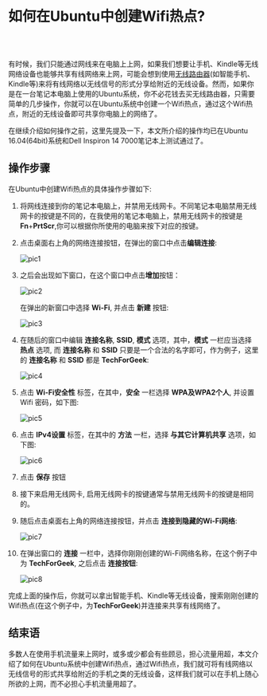 # 如何在Ubuntu中创建Wifi热点?    
<!--
2017-01-22
--><br /><br />

有时候，我们只能通过网线来在电脑上上网，如果我们想要让手机、Kindle等无线网络设备也能够共享有线网络来上网，可能会想到使用[无线路由器](http://baike.baidu.com/link?url=eusfnPd7z8OvDaSIgVNNdXhk2WlBAjPR3bLSQCXl1HB3i0NJXIZ12x6Uwoa_e2aRmqwSuIbfxcyJKPROXk5MFqBN7WgSBkClgHn9_qU1wd1dG4y3Qu2fMxiYJqfkZwOvqsSOLQVPUFieCTle_NqHzK)(如智能手机、Kindle等)来将有线网络以无线信号的形式分享给附近的无线设备。然而，如果你是在一台笔记本电脑上使用的Ubuntu系统，你不必花钱去买无线路由器，只需要简单的几步操作，你就可以在Ubuntu系统中创建一个Wifi热点，通过这个Wifi热点，附近的无线设备即可共享你电脑上的网络了。     

在继续介绍如何操作之前，这里先提及一下，本文所介绍的操作均已在Ubuntu 16.04(64bit)系统和Dell Inspiron 14 7000笔记本上测试通过了。  

## 操作步骤

在Ubuntu中创建Wifi热点的具体操作步骤如下:           

1. 将网线连接到你的笔记本电脑上，并禁用无线网卡。不同笔记本电脑禁用无线网卡的按键是不同的，在我使用的笔记本电脑上，禁用无线网卡的按键是 **Fn**+**PrtScr**,你可以根据你所使用的电脑来按下对应的按键。
2. 点击桌面右上角的网络连接按钮，在弹出的窗口中点击**编辑连接**:   

   ![pic1](https://c1.staticflickr.com/1/587/32308262502_a019be64dd_z.jpg)

3. 之后会出现如下窗口，在这个窗口中点击**增加**按钮： 
 
   ![pic2](https://c1.staticflickr.com/1/721/32308262002_5ceed2f23c.jpg)

    在弹出的新窗口中选择 **Wi-Fi**, 并点击 **新建** 按钮: 

   ![pic3](https://c1.staticflickr.com/1/494/32308261782_562c919532_z.jpg)

4. 在随后的窗口中编辑 **连接名称**, **SSID**, **模式** 选项，其中，**模式** 一栏应当选择 **热点** 选项, 而 **连接名称** 和 **SSID** 只要是一个合法的名字即可，作为例子，这里的 **连接名称** 和 **SSID** 都是 **TechForGeek**:   

   ![pic4](https://c1.staticflickr.com/1/427/32308261692_e26fa2af33_z.jpg)

5. 点击 **Wi-Fi安全性** 标签，在其中，**安全** 一栏选择 **WPA及WPA2个人**, 并设置 Wifi 密码，如下图:  

   ![pic5](https://c1.staticflickr.com/1/594/32419513666_20c7099030_z.jpg)

6. 点击 **IPv4设置** 标签，在其中的 **方法** 一栏，选择 **与其它计算机共享** 选项，如下图:
   
   ![pic6](https://c1.staticflickr.com/1/558/32308261462_89b6f1433b_z.jpg)

7. 点击 **保存** 按钮     
8. 接下来启用无线网卡, 启用无线网卡的按键通常与禁用无线网卡的按键是相同的。
9. 随后点击桌面右上角的网络连接按钮，并点击 **连接到隐藏的Wi-Fi网络**:  

   ![pic7](https://c1.staticflickr.com/1/507/32338202171_0ab9f68aa8_z.jpg)

10. 在弹出窗口的 **连接** 一栏中，选择你刚刚创建的Wi-Fi网络名称，在这个例子中为 **TechForGeek**, 之后点击 **连接按钮**:

    ![pic8](https://c1.staticflickr.com/1/720/32308261062_c458059c61.jpg)

完成上面的操作后，你就可以拿出智能手机、Kindle等无线设备，搜索刚刚创建的Wifi热点(在这个例子中，为**TechForGeek**)并连接来共享有线网络了。   

## 结束语  

多数人在使用手机流量来上网时，或多或少都会有些顾忌，担心流量用超，本文介绍了如何在Ubuntu系统中创建Wifi热点，通过Wifi热点，我们就可将有线网络以无线信号的形式共享给附近的手机之类的无线设备，这样我们就可以在手机上随心所欲的上网，而不必担心手机流量用超了。  
   


<!--
Reference:
[AskUbuntu](http://askubuntu.com/questions/762846/how-to-creat-wifi-hotspot-in-ubuntu-16-04-since-ap-hotspot-is-no-more-working)  
-->
